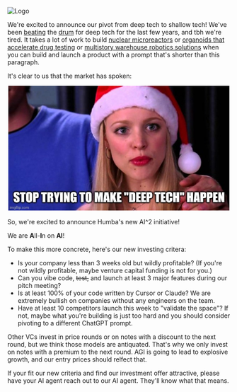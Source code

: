 <meta name="twitter:card" content="summary_large_image" />
<meta name="twitter:site" content="@humbavc" />
<meta name="twitter:image" content="https://humbaventures.com/twitter_card.png" />

<a href="#top"></a>
![Logo](../humba_logo.png)


We're excited to announce our pivot from deep tech to shallow tech! We've been [beating](https://www.codingvc.com/p/betting-on-deep-tech) the [drum](https://www.codingvc.com/p/the-golden-age-of-deep-tech) for deep tech for the last few years, and tbh we're tired. It takes a lot of work to build [nuclear microreactors](https://antaresindustries.com/) or [organoids that accelerate drug testing](https://www.parallel.bio/) or [multistory warehouse robotics solutions](https://mytra.ai/) when you can build and launch a product with a prompt that's shorter than this paragraph.

It's clear to us that the market has spoken:
<p style="text-align:center;"><img src="fetch.jpeg" width="500"></p>

So, we're excited to announce Humba's new AI^2 initiative!

We are **A**ll-**I**n on **AI**!

To make this more concrete, here's our new investing critera:
* Is your company less than 3 weeks old but wildly profitable? (If you're not wildly profitable, maybe venture capital funding is not for you.)
* Can you vibe code, ~~test,~~ and launch at least 3 major features during our pitch meeting?
* Is at least 100% of your code written by Cursor or Claude? We are extremely bullish on companies without any engineers on the team.
* Have at least 10 competitors launch this week to "validate the space"? If not, maybe what you're building is just too hard and you should consider pivoting to a different ChatGPT prompt.

Other VCs invest in price rounds or on notes with a discount to the next round, but we think those models are antiquated. That's why we only invest on notes with a premium to the next round. AGI is going to lead to explosive growth, and our entry prices should relfect that.

If your fit our new criteria and find our investment offer attractive, please have your AI agent reach out to our AI agent. They'll know what that means.
